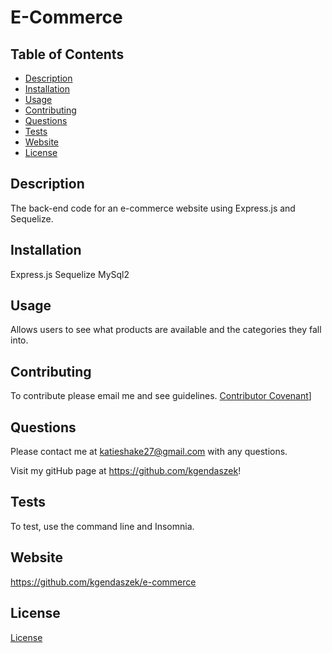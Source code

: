 # E-Commerce
## **Table of Contents**
* [Description](#Description)
* [Installation](#Installation)
* [Usage](#Usage)
* [Contributing](#Contributing)
* [Questions](#Questions)
* [Tests](#Tests)
* [Website](#Website)
* [License](#License)

## **Description**
The back-end code for an e-commerce website using Express.js and Sequelize.

## **Installation**
Express.js
Sequelize
MySql2

## **Usage**
Allows users to see what products are available and the categories they fall into.

## **Contributing**
To contribute please email me and see guidelines.
[Contributor Covenant](https://img.shields.io/badge/Contributor%20Covenant-2.1-4baaaa.svg)]


## **Questions**
Please contact me at katieshake27@gmail.com with any questions.

Visit my gitHub page at https://github.com/kgendaszek!

## **Tests**
To test, use the command line and Insomnia.

## **Website**
https://github.com/kgendaszek/e-commerce





## **License**
[License](LICENSE)
